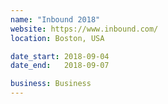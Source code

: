 ```yaml
---
name: "Inbound 2018"
website: https://www.inbound.com/
location: Boston, USA

date_start: 2018-09-04
date_end:   2018-09-07

business: Business
---
```


